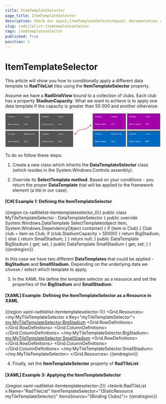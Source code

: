 ```yaml
---
title: ItemTemplateSelector
page_title: ItemTemplateSelector
description: Check our &quot;ItemTemplateSelector&quot; documentation article for the RadTileList WPF control.
slug: radtilelist-itemtemplateselector
tags: itemtemplateselector
published: True
position: 1
---
```


# ItemTemplateSelector

This article will show you how to conditionally apply a different data template to __RadTileList__ tiles using the __ItemTemplateSelector__ property.      
      

Assume we have a __RadGridView__ bound to a collection of clubs. Each club has a property __StadiumCapacity__.  What we want to achieve is to apply one data template if the capacity is greater than 50 000 and another otherwise:
      

![Rad Tile List Item Template Selector](images/RadTileList_ItemTemplateSelector.png)

To do so follow these steps:
      

1. Create a new class which inherits the __DataTemplateSelector__ class (which resides in the System.Windows.Controls assembly).
      

2. Override its __SelectTemplate method__. Based on your conditions - you return the proper __DataTemplate__ that will be applied to the framework element (a tile in our case).
      

#### __[C#] Example 1: Defining the ItemTemplateSelector__

{{region cs-radtilelist-itemtemplateselector_0}}
	public class MyTileTemplateSelector : DataTemplateSelector
	{
	    public override System.Windows.DataTemplate SelectTemplate(object item, System.Windows.DependencyObject container)
	    {
	        if (item is Club)
	        {
	            Club club = item as Club;
	            if (club.StadiumCapacity > 50000)
	            {
	                return BigStadium;
	            }
	            else
	            {
	                return SmallStadium;
	            }
	        }
	        return null;
	    }
	    public DataTemplate BigStadium { get; set; }
	    public DataTemplate SmallStadium { get; set; }
	}
{{endregion}}



In this case we have two different __DataTemplates__ that could be applied - __BigStadium__ and __SmallStadium__. Depending on the underlying data we choose / select which template to apply.
      

3. In the XAML file define the template selector as a resource and set the properties of the __BigStadium__ and __SmallStadium__:
      

#### __[XAML] Example: Defining the ItemTemplateSelector as a Resource in XAML__

{{region xaml-radtilelist-itemtemplateselector-1}}
	<Grid.Resources>
	  <my:MyTileTemplateSelector x:Key="myTileTemplateSelector">
	    <my:MyTileTemplateSelector.BigStadium>
	      <DataTemplate>
	        <Grid Background="Green">
	          <Grid.RowDefinitions>
	            <RowDefinition />
	            <RowDefinition />
	          </Grid.RowDefinitions>
	          <Grid.ColumnDefinitions>
	            <ColumnDefinition/>
	            <ColumnDefinition/>
	          </Grid.ColumnDefinitions>
	          <TextBlock Grid.Row="0" Grid.Column="0" Text="First Name"/>
	          <TextBlock Grid.Row="0" Grid.Column="1" Text="{Binding Name}" />
	          <TextBlock Grid.Row="1" Grid.Column="0" Text="Stadium Capacity"/>
	          <TextBlock Grid.Row="1" Grid.Column="1" Text="{Binding StadiumCapacity}" />
	        </Grid>
	      </DataTemplate>
	    </my:MyTileTemplateSelector.BigStadium>
	    <my:MyTileTemplateSelector.SmallStadium>
	      <DataTemplate>
	        <Grid Background="Red">
	          <Grid.RowDefinitions>
	            <RowDefinition />
	            <RowDefinition />
	          </Grid.RowDefinitions>
	          <Grid.ColumnDefinitions>
	            <ColumnDefinition/>
	            <ColumnDefinition/>
	          </Grid.ColumnDefinitions>
	          <TextBlock Grid.Row="0" Grid.Column="0" Text="First Name"/>
	          <TextBlock Grid.Row="0" Grid.Column="1" Text="{Binding Name}" />
	          <TextBlock Grid.Row="1" Grid.Column="0" Text="Stadium Capacity"/>
	          <TextBlock Grid.Row="1" Grid.Column="1" Text="{Binding StadiumCapacity}" />
	        </Grid>
	      </DataTemplate>
	    </my:MyTileTemplateSelector.SmallStadium>
	  </my:MyTileTemplateSelector>
	</Grid.Resources>
{{endregion}}



4. Finally, set the __ItemTemplateSelector__ property of __RadTileList__:
      

#### __[XAML] Example 3: Applying the ItemTemplateSelector__

{{region xaml-radtilelist-itemtemplateselector-2}}
	<telerik:RadTileList  x:Name="RadTileList"
	                      ItemTemplateSelector="{StaticResource myTileTemplateSelector}"
	                      ItemsSource="{Binding Clubs}"/>
{{endregion}}


